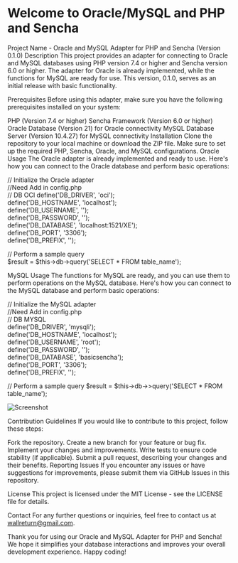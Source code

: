 # Welcome to Oracle/MySQL and PHP and Sencha
 Project Name - Oracle and MySQL Adapter for PHP and Sencha (Version 0.1.0)
Description
This project provides an adapter for connecting to Oracle and MySQL databases using PHP version 7.4 or higher and Sencha version 6.0 or higher. The adapter for Oracle is already implemented, while the functions for MySQL are ready for use. This version, 0.1.0, serves as an initial release with basic functionality.

Prerequisites
Before using this adapter, make sure you have the following prerequisites installed on your system:

PHP (Version 7.4 or higher)
Sencha Framework (Version 6.0 or higher)
Oracle Database (Version 21) for Oracle connectivity
MySQL Database Server (Version 10.4.27) for MySQL connectivity
Installation
Clone the repository to your local machine or download the ZIP file.
Make sure to set up the required PHP, Sencha, Oracle, and MySQL configurations.
Oracle Usage
The Oracle adapter is already implemented and ready to use. Here's how you can connect to the Oracle database and perform basic operations:


// Initialize the Oracle adapter<br />
//Need Add in config.php<br />
// DB OCI
define('DB_DRIVER', 'oci');<br />
define('DB_HOSTNAME', 'localhost');<br />
define('DB_USERNAME', '');<br />
define('DB_PASSWORD', '');<br />
define('DB_DATABASE', 'localhost:1521/XE');<br />
define('DB_PORT', '3306');<br />
define('DB_PREFIX', '');<br />



// Perform a sample query<br />
$result = $this->db->query('SELECT * FROM table_name');

MySQL Usage
The functions for MySQL are ready, and you can use them to perform operations on the MySQL database. Here's how you can connect to the MySQL database and perform basic operations:


// Initialize the MySQL adapter<br />
//Need Add in config.php<br />
// DB MYSQL<br />
define('DB_DRIVER', 'mysqli');<br />
define('DB_HOSTNAME', 'localhost');<br />
define('DB_USERNAME', 'root');<br />
define('DB_PASSWORD', '');<br />
define('DB_DATABASE', 'basicsencha');<br />
define('DB_PORT', '3306');<br />
define('DB_PREFIX', '');<br />

// Perform a sample query
$result = $this->db->>query('SELECT * FROM table_name');


![Screenshot](images/screenshot.png)




Contribution Guidelines
If you would like to contribute to this project, follow these steps:

Fork the repository.
Create a new branch for your feature or bug fix.
Implement your changes and improvements.
Write tests to ensure code stability (if applicable).
Submit a pull request, describing your changes and their benefits.
Reporting Issues
If you encounter any issues or have suggestions for improvements, please submit them via GitHub Issues in this repository.

License
This project is licensed under the MIT License - see the LICENSE file for details.

Contact
For any further questions or inquiries, feel free to contact us at wallreturn@gmail.com.

Thank you for using our Oracle and MySQL Adapter for PHP and Sencha! We hope it simplifies your database interactions and improves your overall development experience. Happy coding!
